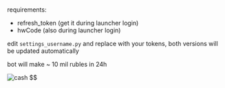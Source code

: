 # 

requirements:
- refresh_token (get it during launcher login)
- hwCode (also during launcher login)

edit `settings_username.py` and replace with your tokens, both versions will be updated automatically

bot will make ~ 10 mil rubles in 24h

![cash $$$$$$](https://raw.github.com/Mila432/IEscape-from-Tarkov-Flea-Market-Bot/master/1.png)